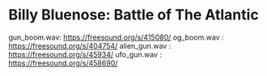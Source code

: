 # Billy Bluenose: Battle of The Atlantic

gun_boom.wav: https://freesound.org/s/415080/
og_boom.wav : https://freesound.org/s/404754/
alien_gun.wav : https://freesound.org/s/45934/
ufo_gun.wav : https://freesound.org/s/458690/
